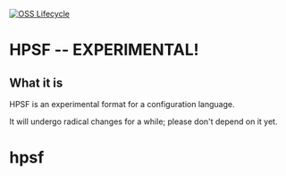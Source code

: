 [![OSS Lifecycle](https://img.shields.io/osslifecycle/honeycombio/hpsf)](https://github.com/honeycombio/home/blob/main/honeycomb-oss-lifecycle-and-practices.md)

# HPSF -- EXPERIMENTAL!

## What it is

HPSF is an experimental format for a configuration language.

It will undergo radical changes for a while; please don't depend on it yet.

# hpsf
